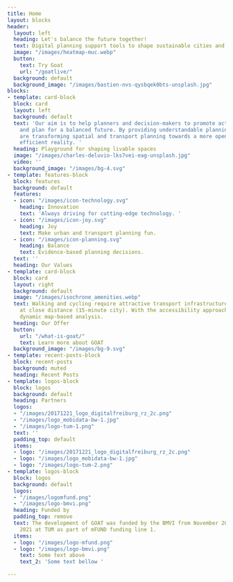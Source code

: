 ```yaml
---
title: Home
layout: blocks
header:
  layout: left
  heading: Let's balance the future together!
  text: Digital planning support tools to shape sustainable cities and regions.
  image: "/images/heatmap-muc.webp"
  button:
    text: Try Goat
    url: "/goatlive/"
  background: default
  background_image: "/images/bastien-nvs-qysbqek0bts-unsplash.jpg"
blocks:
- template: card-block
  block: card
  layout: left
  background: default
  text: 'Our aim is to help planners and decision-makers to promote active mobility
    and plan for a balanced future. By providing understandable planning tools, we
    are transforming spatial and transport planning towards a more open, joyful and
    efficient reality. '
  heading: Playground for shaping livable spaces
  image: "/images/charles-deluvio-lks7vei-eag-unsplash.jpg"
  video: ''
  background_image: "/images/bg-4.svg"
- template: features-block
  block: features
  background: default
  features:
  - icon: "/images/icon-technology.svg"
    heading: Innovation
    text: 'Always driving for cutting-edge technology. '
  - icon: "/images/icon-joy.svg"
    heading: Joy
    text: Make urban and transport planning fun.
  - icon: "/images/icon-planning.svg"
    heading: Balance
    text: Evidence-based planning decisions.
  text: ''
  heading: Our Values
- template: card-block
  block: card
  layout: right
  background: default
  image: "/images/isochrone_amenities.webp"
  text: Walking and cycling require attractive transport infrastructure and destinations
    at close distance (15-minute city). With the accessibility approach GOAT offers
    dynamic map-based analysis.
  heading: Our Offer
  button:
    url: "/what-is-goat/"
    text: Learn more about GOAT
  background_image: "/images/bg-9.svg"
- template: recent-posts-block
  block: recent-posts
  background: muted
  heading: Recent Posts
- template: logos-block
  block: logos
  background: default
  heading: Partners
  logos:
  - "/images/20171221_logo_digitalfreiburg_rz_2c.png"
  - "/images/logo_mobidata-bw-1.jpg"
  - "/images/logo-tum-1.png"
  text: ''
  padding_top: default
  items:
  - logo: "/images/20171221_logo_digitalfreiburg_rz_2c.png"
  - logo: "/images/logo_mobidata-bw-1.jpg"
  - logo: "/images/logo-tum-2.png"
- template: logos-block
  block: logos
  background: default
  logos:
  - "/images/logomfund.png"
  - "/images/logo-bmvi.png"
  heading: Funded by
  padding_top: remove
  text: The development of GOAT was funded by the BMVI from November 2019 to February
    2021 at TUM as part of mFUND funding line 1.
  items:
  - logo: "/images/logo-mfund.png"
  - logo: "/images/logo-bmvi.png"
    text: Some text above
    text_2: 'Some text bellow '

---
```

